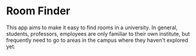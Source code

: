 # Room Finder
This app aims to make it easy to find rooms in a university. In general, students, professors, employees are only familiar to their own institute, but frequently need to go to areas in the campus where they haven't explored yet.

